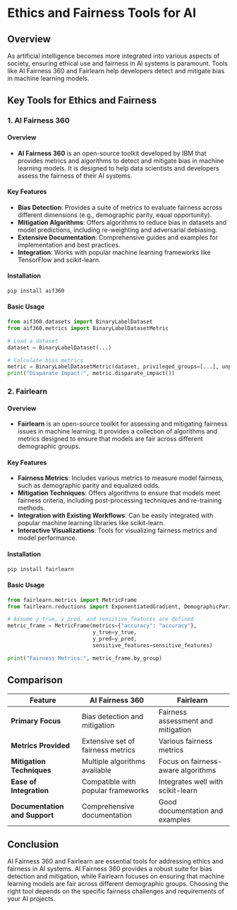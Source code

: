 # Ethics and Fairness Tools for AI

## Overview
As artificial intelligence becomes more integrated into various aspects of society, ensuring ethical use and fairness in AI systems is paramount. Tools like AI Fairness 360 and Fairlearn help developers detect and mitigate bias in machine learning models.

## Key Tools for Ethics and Fairness

### 1. AI Fairness 360

#### Overview
- **AI Fairness 360** is an open-source toolkit developed by IBM that provides metrics and algorithms to detect and mitigate bias in machine learning models. It is designed to help data scientists and developers assess the fairness of their AI systems.

#### Key Features
- **Bias Detection**: Provides a suite of metrics to evaluate fairness across different dimensions (e.g., demographic parity, equal opportunity).
- **Mitigation Algorithms**: Offers algorithms to reduce bias in datasets and model predictions, including re-weighting and adversarial debiasing.
- **Extensive Documentation**: Comprehensive guides and examples for implementation and best practices.
- **Integration**: Works with popular machine learning frameworks like TensorFlow and scikit-learn.

#### Installation
```bash
pip install aif360
```

#### Basic Usage
```python
from aif360.datasets import BinaryLabelDataset
from aif360.metrics import BinaryLabelDatasetMetric

# Load a dataset
dataset = BinaryLabelDataset(...)

# Calculate bias metrics
metric = BinaryLabelDatasetMetric(dataset, privileged_groups=[...], unprivileged_groups=[...])
print("Disparate Impact:", metric.disparate_impact())
```

### 2. Fairlearn

#### Overview
- **Fairlearn** is an open-source toolkit for assessing and mitigating fairness issues in machine learning. It provides a collection of algorithms and metrics designed to ensure that models are fair across different demographic groups.

#### Key Features
- **Fairness Metrics**: Includes various metrics to measure model fairness, such as demographic parity and equalized odds.
- **Mitigation Techniques**: Offers algorithms to ensure that models meet fairness criteria, including post-processing techniques and re-training methods.
- **Integration with Existing Workflows**: Can be easily integrated with popular machine learning libraries like scikit-learn.
- **Interactive Visualizations**: Tools for visualizing fairness metrics and model performance.

#### Installation
```bash
pip install fairlearn
```

#### Basic Usage
```python
from fairlearn.metrics import MetricFrame
from fairlearn.reductions import ExponentiatedGradient, DemographicParity

# Assume y_true, y_pred, and sensitive_features are defined
metric_frame = MetricFrame(metrics={"accuracy": "accuracy"}, 
                           y_true=y_true, 
                           y_pred=y_pred, 
                           sensitive_features=sensitive_features)

print("Fairness Metrics:", metric_frame.by_group)
```

## Comparison

| Feature                        | AI Fairness 360                | Fairlearn                      |
|--------------------------------|---------------------------------|--------------------------------|
| **Primary Focus**              | Bias detection and mitigation   | Fairness assessment and mitigation |
| **Metrics Provided**           | Extensive set of fairness metrics| Various fairness metrics       |
| **Mitigation Techniques**      | Multiple algorithms available    | Focus on fairness-aware algorithms |
| **Ease of Integration**        | Compatible with popular frameworks| Integrates well with scikit-learn |
| **Documentation and Support**  | Comprehensive documentation      | Good documentation and examples |

## Conclusion
AI Fairness 360 and Fairlearn are essential tools for addressing ethics and fairness in AI systems. AI Fairness 360 provides a robust suite for bias detection and mitigation, while Fairlearn focuses on ensuring that machine learning models are fair across different demographic groups. Choosing the right tool depends on the specific fairness challenges and requirements of your AI projects.
